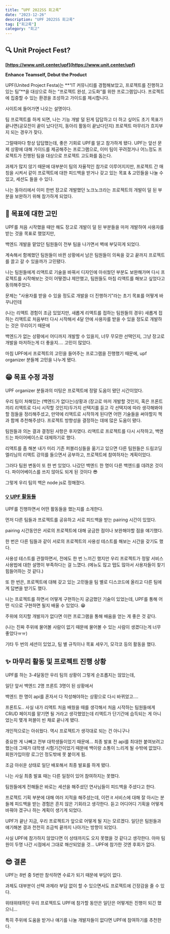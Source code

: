 ```yaml
---
title: “UPF 2022SS 회고록”
date: "2023-12-26"
description: "UPF 2022SS 회고록"
tag: ["회고록"]
category: "회고"
---
```


## **🔍 Unit Project Fest?**

**[https://www.unit.center/upf](https://www.unit.center/upf)**

**Enhance Teamself, Debut the Product**

UPF(United Project Festa)는 **“IT 커뮤니티를 경험해보았고, 프로젝트를 진행하고 있는 팀”**을 대상으로 하는 “프로젝트 완성, 고도화”를 위한 프로그램입니다. 프로젝트에 집중할 수 있는 환경을 조성하고 가이드를 제시합니다.

사이트에 들어가면 나오는 설명이다.

팀 프로젝트를 하게 되면, 나는 기능 개발 덜 된게 답답하고 더 하고 싶어도 초기 목표가 끝나면(공모전이 끝이 났다던지, 동아리 활동이 끝났다던지) 프로젝트 마무리가 흐지부지 되는 경우가 잦다.

그럴때마다 항상 답답했는데, 좋은 기회로 UPF를 알고 참가하게 됐다. UPF는 앞선 문제 상황에 대해 가이드를 제공해주는 프로그램으로, 이미 팀이 꾸려졌거나 어느정도 프로젝트가 진행된 팀을 대상으로 프로젝트 고도화를 돕는다.

과제가 많지 않기 때문에 대부분이 팀의 자율적인 참가로 이루어지지만, 프로젝트 간 매칭을 시켜서 같이 프로젝트에 대한 피드백을 받거나 갖고 있는 목표 & 고민들을 나눌 수 있고, 세션도 들을 수 있다.

나는 동아리에서 이미 한번 장고로 개발했던 노크노크라는 프로젝트의 개발이 덜 된 부분을 보완하기 위해 참가하게 되었다.

## 🤔 목표에 대한 고민

UPF를 처음 시작했을 때만 해도 장고로 개발이 덜 된 부분들을 마저 개발하여 사용자를 받는 것을 목표로 했었지만,

백엔드 개발을 맡았던 팀원들이 전부 팀을 나가면서 벽에 부딪히게 되었다.

계속해서 함께했던 팀원들이 바뀐 상황에서 남은 팀원들이 의욕을 갖고 끝까지 프로젝트를 끌고 갈 수 있을까가 고민됐다.

나는 팀원들에게 리액트로 기술을 바꿔서 디자인에 아쉬웠던 부분도 보완해가며 다시 프로젝트를 시작해보는 것이 어떻겠냐 제안했고, 팀원들도 마침 리액트를 해보고 싶었다고 동의해주었다.

문제는 "사용자를 받을 수 있을 정도로 개발을 더 진행하기"라는 초기 목표를 어떻게 바꾸냐인데

(나는 리액트 경험이 조금 있었지만, 새롭게 리액트를 접하는 팀원들의 경우) 새롭게 접하는 리액트로 처음부터 다시 시작해서 4달 안에 사용자를 받을 수 있을 정도로 개발하는 것은 무리이기 때문에

백엔드가 없는 상황에서 어디까지 개발할 수 있을지, 너무 무모한 선택인지, 그냥 장고로 개발을 마저하는게 더 좋을지.... 고민이 많았다.

마침 UPF에서 프로젝트의 고민을 들어주는 프로그램을 진행했기 때문에, upf organizer 분들께 고민을 나누게 됐다.

## 😁 목표 수정 과정

UPF organizer 분들과의 미팅은 프로젝트에 정말 도움이 됐던 시간이었다.

우리 팀이 처해있는 (백엔드가 없다는)상황과 (장고로 마저 개발할 것인지, 혹은 프론트끼리 리액트로 다시 시작할 것인지)두가지 선택지를 듣고 각 선택지에 따라 생각해봐야할 점들을 정리해주셨고, 만약에 리액트로 시작하게 된다면 어떤 기술들을 써야할지 책과 함께 추천해주셨다. 프로젝트 방향성을 결정하는 데에 많은 도움이 됐다.

팀원들과 의논 결과 결정된 사항은 후자였다. 리액트로 프로젝트를 다시 시작하고, 백엔드는 파이어베이스로 대체하기로 했다.

리액트를 좀 해본 내가 미리 기존 퍼블리싱들을 옮기고 있으면 다른 팀원들은 드림코딩 엘리님의 리액트 강의를 들으면서 공부하고, 프로젝트에 참여하자는 계획이었다.

그러다 팀원 변동이 또 한 번 있었다. 나갔던 백엔드 한 명이 다른 백엔드를 데려온 것이다. 파이어베이스를 쓰지 않아도 되게 된 것이다 😎

그렇게 우리 팀의 백은 node js로 정해졌다.

### **[💡 UPF 활동들](https://temp-ha3.tistory.com/147#%F-%-F%--%A-%--UPF%--%ED%--%-C%EB%-F%--%EB%--%A-)**

UPF를 진행하면서 어떤 활동들을 했는지를 소개한다.

먼저 다른 팀들과 프로젝트를 공유하고 서로 피드백을 받는 pairing 시간이 있었다.

pairing 시간동안은 서로의 프로젝트에 대해 궁금한 점이나 보완해야할 점을 얘기했다.

한 번은 다른 팀들과 같이 서로의 프로젝트의 사용성 테스트를 해보는 시간을 갖기도 했다.

사용성 테스트를 관찰하면서, 전에도 한 번 느끼긴 했지만 우리 프로젝트가 정말 서비스 사용법에 대한 설명이 부족하다는 걸 느꼈다. (메뉴도 많고 탭도 많아서 사용자들이 찾기 힘들어하는 것 같다.)

또 한 번은, 프로젝트에 대해 갖고 있는 고민들을 팀 별로 디스코드에 올리고 다른 팀에게 답변을 받기도 했다.

나는 프로젝트를 하면서 어떻게 구현하는지 궁금했던 기술이 있었는데, UPF를 통해 어떤 식으로 구현하면 될지 배울 수 있었다. 😁

주위에 의지할 개발자가 없다면 이런 프로그램을 통해 배움을 얻는 게 좋은 것 같다.

(나는 진짜 주위에 물어볼 사람이 없기 때문에 물어볼 수 있는 사람이 생겼다는게 너무 좋았다ㅠㅠ)

기타 두 번의 세션이 있었고, 팀 별 규칙이나 목표 세우기, 모각코 등의 활동을 했다.

## ✨ 마무리 활동 및 프로젝트 진행 상황

UPF를 하는 3-4달동안 우리 팀의 상황이 그렇게 순조롭지는 않았는데,

일단 앞서 백엔드 2명 프론트 3명이 된 상황에서

백엔드 한 명이 api를 혼자서 다 작성해야하는 상황으로 다시 바뀌었고....

프론트도.. 사실 내가 리액트 처음 배웠을 때를 생각해서 처음 시작하는 팀원들에게 CRUD 페이지를 맡기면 될 거라고 생각했었는데 리액트가 단기간에 습득되는 게 아니었는지 몇개 퍼블이 빈 채로 끝나게 됐다.

개인적으로는 아쉬웠다. 역시 프로젝트가 생각대로 되는 건 아니구나

중요한 게 나빼고 전부 대학생들이었기 때문에... 최종 발표 전 api를 최대한 붙여보려고 했는데 그때가 대학생 시험기간이었기 때문에 백이랑 소통이 느리게 될 수밖에 없었다. 회원가입이랑 로그인 정도밖에 못 붙이게 됨.

조금 아쉬운 상태로 일단 배포해서 최종 발표를 하게 됐다.

나는 사실 최종 발표 때는 다른 일정이 있어 참여하지는 못했다.

팀원들에게 전해들은 바로는 세션을 해주셨던 연사님들이 피드백을 주셨다고 한다.

프로젝트 기획 부분에 대해 여러 지적을 해주셨는데, 이런 it 서비스에 대해 잘 아시는 분들께 피드백을 받는 경험은 흔치 않은 기회라고 생각한다. 듣고 어디어디 기획을 어떻게 바꿔야 겠구나 하는 계획이 생기게 되었다.

UPF가 끝난 지금, 우리 프로젝트가 앞으로 어떻게 될 지는 모르겠다. 일단은 팀원들과 얘기해본 결과 천천히 조금씩 끝까지 나아가는 방향이 되었다.

사실 UPF에 참가하지 않았다면 이 상태까지도 오지 못했을 것 같다고 생각한다. 아마 팀원이 두명 나간 시점에서 그대로 해산되었을 것... UPF에 참가한 것엔 후회가 없다.

## 😎 결론

UPF는 8번 중 5번만 참석하면 수료가 되기 때문에 부담이 없다.

과제도 대부분이 선택 과제라 부담 없이 할 수 있으면서도 프로젝트에 긴장감을 줄 수 있다.

위태위태하던 우리 프로젝트도 UPF에 참가할 동안은 일단은 어떻게든 진행이 되긴 했으니...

특히 주위에 도움을 받거나 얘기를 나눌 개발자들이 없다면 UPF에 참여하기를 추천한다.

